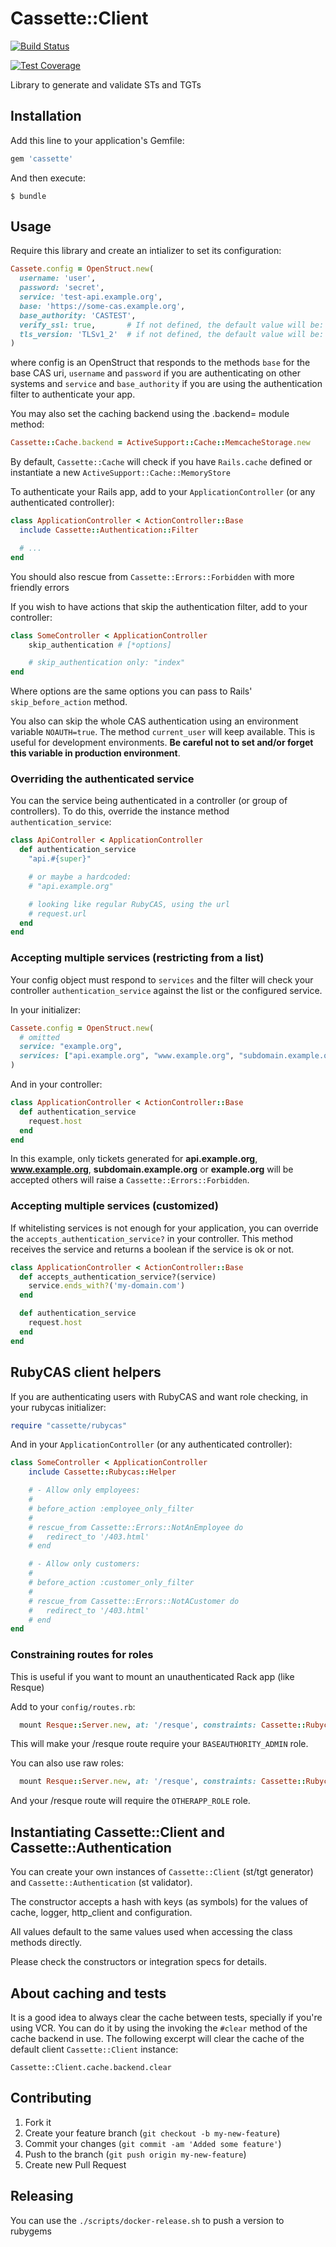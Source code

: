 # Cassette::Client

[![Build Status](https://travis-ci.org/locaweb/cassette.svg)](https://travis-ci.org/locaweb/cassette)

[![Test Coverage](https://codeclimate.com/github/locaweb/cassette/badges/coverage.svg)](https://codeclimate.com/github/locaweb/cassette/coverage)

Library to generate and validate STs and TGTs

## Installation

Add this line to your application's Gemfile:

```ruby
gem 'cassette'
```

And then execute:

```shell
$ bundle
```

## Usage

Require this library and create an intializer to set its configuration:

```ruby
Cassete.config = OpenStruct.new(
  username: 'user',
  password: 'secret',
  service: 'test-api.example.org',
  base: 'https://some-cas.example.org',
  base_authority: 'CASTEST',
  verify_ssl: true,       # If not defined, the default value will be: false.
  tls_version: 'TLSv1_2'  # if not defined, the default value will be: 'TLSv1'.
)
```

where config is an OpenStruct that responds to the methods `base` for the base CAS uri, `username` and `password` if you are authenticating on other systems and `service` and `base_authority` if you are using the authentication filter to authenticate your app.

You may also set the caching backend using the .backend= module method:

```ruby
Cassette::Cache.backend = ActiveSupport::Cache::MemcacheStorage.new
```

By default, `Cassette::Cache` will check if you have `Rails.cache` defined or instantiate a new `ActiveSupport::Cache::MemoryStore`

To authenticate your Rails app, add to your `ApplicationController` (or any authenticated controller):

```ruby
class ApplicationController < ActionController::Base
  include Cassette::Authentication::Filter

  # ...
end
```

You should also rescue from `Cassette::Errors::Forbidden` with more friendly errors

If you wish to have actions that skip the authentication filter, add to your controller:

```ruby
class SomeController < ApplicationController
    skip_authentication # [*options]

    # skip_authentication only: "index"
end
```

Where options are the same options you can pass to Rails' `skip_before_action` method.

You also can skip the whole CAS authentication using an environment variable `NOAUTH=true`. The method `current_user` will keep available. This is useful for development environments. **Be careful not to set and/or forget this variable in production environment**.


### Overriding the authenticated service

You can the service being authenticated in a controller (or group of controllers). To do this, override the instance method `authentication_service`:

```ruby
class ApiController < ApplicationController
  def authentication_service
    "api.#{super}"

    # or maybe a hardcoded:
    # "api.example.org"

    # looking like regular RubyCAS, using the url
    # request.url
  end
end
```

### Accepting multiple services (restricting from a list)

Your config object must respond to `services` and the filter will check your controller `authentication_service` against the list or the configured service.

In your initializer:

```ruby
Cassete.config = OpenStruct.new(
  # omitted
  service: "example.org",
  services: ["api.example.org", "www.example.org", "subdomain.example.org"]
)
```

And in your controller:

```ruby
class ApplicationController < ActionController::Base
  def authentication_service
    request.host
  end
end
```

In this example, only tickets generated for __api.example.org__, __www.example.org__, __subdomain.example.org__ or __example.org__ will be accepted others will raise a `Cassette::Errors::Forbidden`.

### Accepting multiple services (customized)

If whitelisting services is not enough for your application, you can override the `accepts_authentication_service?` in your controller.
This method receives the service and returns a boolean if the service is ok or not.

```ruby
class ApplicationController < ActionController::Base
  def accepts_authentication_service?(service)
    service.ends_with?('my-domain.com')
  end

  def authentication_service
    request.host
  end
end
```

## RubyCAS client helpers


If you are authenticating users with RubyCAS and want role checking, in your rubycas initializer:

```ruby
require "cassette/rubycas"
```

And in your `ApplicationController` (or any authenticated controller):

```ruby
class SomeController < ApplicationController
    include Cassette::Rubycas::Helper

    # - Allow only employees:
    #
    # before_action :employee_only_filter
    #
    # rescue_from Cassette::Errors::NotAnEmployee do
    #   redirect_to '/403.html'
    # end

    # - Allow only customers:
    #
    # before_action :customer_only_filter
    #
    # rescue_from Cassette::Errors::NotACustomer do
    #   redirect_to '/403.html'
    # end
end
```

### Constraining routes for roles

This is useful if you want to mount an unauthenticated Rack app (like Resque)

Add to your `config/routes.rb`:

```ruby
  mount Resque::Server.new, at: '/resque', constraints: Cassette::Rubycas::RoutingConstraint.new(:admin)
```

This will make your /resque route require your `BASEAUTHORITY_ADMIN` role.

You can also use raw roles:

```ruby
  mount Resque::Server.new, at: '/resque', constraints: Cassette::Rubycas::RoutingConstraint.new('OTHERAPP_ROLE', raw: true)
```

And your /resque route will require the `OTHERAPP_ROLE` role.

## Instantiating Cassette::Client and Cassette::Authentication

You can create your own instances of `Cassette::Client` (st/tgt generator) and `Cassette::Authentication` (st validator).

The constructor accepts a hash with keys (as symbols) for the values of cache, logger, http_client and configuration.

All values default to the same values used when accessing the class methods directly.

Please check the constructors or integration specs for details.

## About caching and tests

It is a good idea to always clear the cache between tests, specially if you're
using VCR. You can do it by using the invoking the `#clear` method of the cache
backend in use. The following excerpt will clear the cache of the default client
`Cassette::Client` instance:

```
Cassette::Client.cache.backend.clear
```

## Contributing

1. Fork it
2. Create your feature branch (`git checkout -b my-new-feature`)
3. Commit your changes (`git commit -am 'Added some feature'`)
4. Push to the branch (`git push origin my-new-feature`)
5. Create new Pull Request

## Releasing

You can use the `./scripts/docker-release.sh` to push a version to rubygems
